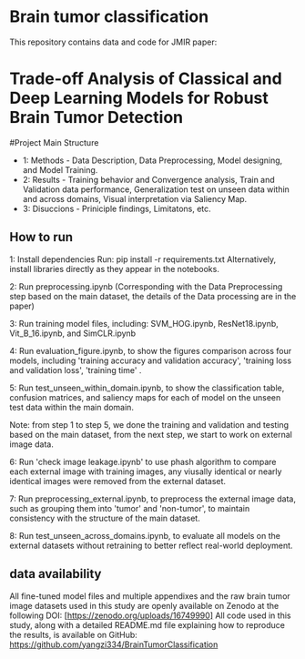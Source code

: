 # Brain tumor classification 

This repository contains data and code for JMIR paper:
# Trade-off Analysis of Classical and Deep Learning Models for Robust Brain Tumor Detection 

#Project Main Structure
- 1: Methods - Data Description, Data Preprocessing, Model designing, and Model Training.
- 2: Results - Training behavior and Convergence analysis, Train and Validation data performance, Generalization test on unseen data within and across domains, Visual interpretation via Saliency Map. 
- 3: Disuccions - Priniciple findings, Limitatons, etc. 


## How to run
1: Install dependencies
Run: pip install -r requirements.txt
Alternatively, install libraries directly as they appear in the notebooks.

2: Run preprocessing.ipynb (Corresponding with the Data Preprocessing step based on the main dataset, the details of the Data processing are in the paper)

3: Run training model files, including: SVM_HOG.ipynb, ResNet18.ipynb, Vit_B_16.ipynb, and SimCLR.ipynb

4: Run evaluation_figure.ipynb, to show the figures comparison across four models, including 'training accuracy and validation accuracy', 'training loss and validation loss', 'training time' . 

5: Run test_unseen_within_domain.ipynb, to show the classification table, confusion matrices, and saliency maps for each of model on the unseen test data within the main domain.

Note: from step 1 to step 5, we done the training and validation and testing based on the main dataset, from the next step, we start to work on external image data. 

6: Run 'check image leakage.ipynb' to use phash algorithm to compare each external image with training images, any viusally identical or nearly identical images were removed from the external dataset. 

7: Run preprocessing_external.ipynb, to preprocess the external image data, such as grouping them into 'tumor' and 'non-tumor', to maintain consistency with the structure of the main dataset. 

8: Run test_unseen_across_domains.ipynb, to evaluate all models on the external datasets without retraining to better reflect real-world deployment.


## data availability
All fine-tuned model files and multiple appendixes and the raw brain tumor image datasets used in this study are openly available on Zenodo at the following DOI: [https://zenodo.org/uploads/16749990]
All code used in this study, along with a detailed README.md file explaining how to reproduce the results, is available on GitHub: 
https://github.com/yangzi334/BrainTumorClassification


